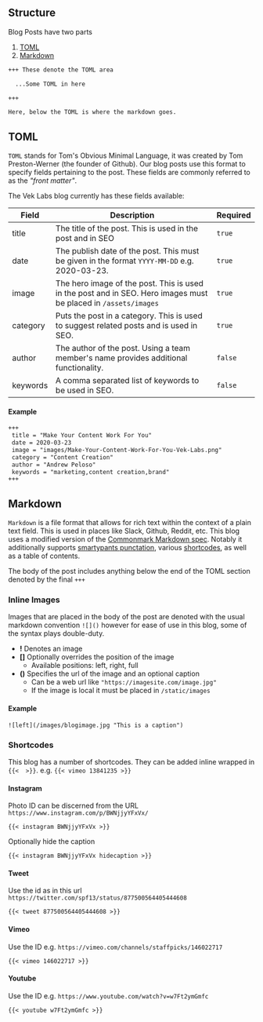 ## Structure

Blog Posts have two parts
1. [TOML](#toml)
2. [Markdown](#markdown)

```md
+++ These denote the TOML area

  ...Some TOML in here

+++

Here, below the TOML is where the markdown goes.
```

## TOML
`TOML` stands for Tom's Obvious Minimal Language, it was created by Tom Preston-Werner (the founder of Github). Our blog posts use this format to specify fields pertaining to the post. These fields are commonly referred to as the _"front matter"_.

The Vek Labs blog currently has these fields available:

| Field    | Description                                                                                                     | Required |
| -------- | --------------------------------------------------------------------------------------------------------------- | -------- |
| title    | The title of the post. This is used in the post and in SEO                                                      | `true`   |
| date     | The publish date of the post. This must be given in the format `YYYY-MM-DD` e.g. 2020-03-23.                    | `true`   |
| image    | The hero image of the post. This is used in the post and in SEO. Hero images must be placed in `/assets/images` | `true`   |
| category | Puts the post in a category. This is used to suggest related posts and is used in SEO.                          | `true`   |
| author   | The author of the post. Using a team member's name provides additional functionality.                           | `false`  |
| keywords | A comma separated list of keywords to be used in SEO.                                                           | `false`  |

#### Example
```md
+++
 title = "Make Your Content Work For You"
 date = 2020-03-23
 image = "images/Make-Your-Content-Work-For-You-Vek-Labs.png"
 category = "Content Creation"
 author = "Andrew Peloso"
 keywords = "marketing,content creation,brand"
+++
```

## Markdown
`Markdown` is a file format that allows for rich text within the context of a plain text field. This is used in places like Slack, Github, Reddit, etc. This blog uses a modified version of the [Commonmark Markdown spec](https://commonmark.org/help/). Notably it additionally supports [smartypants punctation](https://daringfireball.net/projects/smartypants/), various [shortcodes](#shortcodes), as well as a table of contents.

The body of the post includes anything below the end of the TOML section denoted by the final `+++`

### Inline Images
Images that are placed in the body of the post are denoted with the usual markdown convention `![]()` however for ease of use in this blog, some of the syntax plays double-duty.

 - **!** Denotes an image
 - **[]** Optionally overrides the position of the image
   - Available positions: left, right, full
 - **()** Specifies the url of the image and an optional caption
   - Can be a web url like `"https://imagesite.com/image.jpg"`
   - If the image is local it must be placed in `/static/images`

#### Example
`![left](/images/blogimage.jpg "This is a caption")`

### Shortcodes
This blog has a number of shortcodes. They can be added inline wrapped in ``{{<  >}}``. e.g. `{{< vimeo 13841235 >}}`

#### Instagram
Photo ID can be discerned from the URL `https://www.instagram.com/p/BWNjjyYFxVx/`

`{{< instagram BWNjjyYFxVx >}}`

Optionally hide the caption

`{{< instagram BWNjjyYFxVx hidecaption >}}`


#### Tweet
Use the id as in this url `https://twitter.com/spf13/status/877500564405444608`

`{{< tweet 877500564405444608 >}}`

#### Vimeo
Use the ID e.g. `https://vimeo.com/channels/staffpicks/146022717`

`{{< vimeo 146022717 >}}`

#### Youtube
Use the ID e.g. `https://www.youtube.com/watch?v=w7Ft2ymGmfc`

`{{< youtube w7Ft2ymGmfc >}}`
